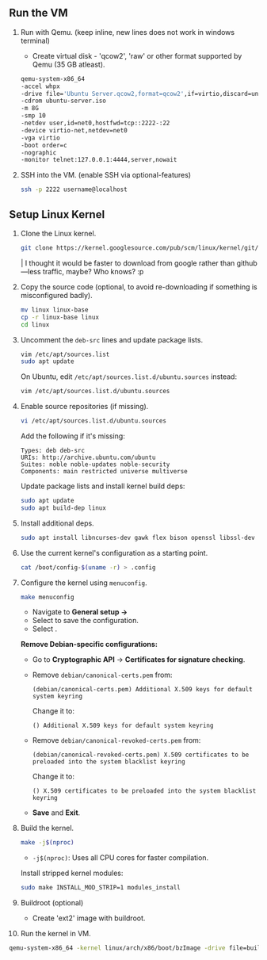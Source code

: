 ## Run the VM
1. Run with Qemu. (keep inline, new lines does not work in windows terminal)
   - Create virtual disk - 'qcow2', 'raw' or other format supported by Qemu (35 GB atleast).

   ```sh
   qemu-system-x86_64
   -accel whpx
   -drive file='Ubuntu Server.qcow2,format=qcow2',if=virtio,discard=unmap
   -cdrom ubuntu-server.iso
   -m 8G
   -smp 10
   -netdev user,id=net0,hostfwd=tcp::2222-:22
   -device virtio-net,netdev=net0
   -vga virtio
   -boot order=c
   -nographic
   -monitor telnet:127.0.0.1:4444,server,nowait
   ```

2. SSH into the VM. (enable SSH via optional-features)

   ```sh
   ssh -p 2222 username@localhost
   ```

## Setup Linux Kernel
1. Clone the Linux kernel.

   ```sh
   git clone https://kernel.googlesource.com/pub/scm/linux/kernel/git/torvalds/linux
   ```

   | I thought it would be faster to download from google rather than github —less traffic, maybe? Who knows? :p

2. Copy the source code (optional, to avoid re-downloading if something is misconfigured badly).

   ```sh
   mv linux linux-base
   cp -r linux-base linux
   cd linux
   ```

3. Uncomment the `deb-src` lines and update package lists.

   ```sh
   vim /etc/apt/sources.list
   sudo apt update
   ```

   On Ubuntu, edit `/etc/apt/sources.list.d/ubuntu.sources` instead:

   ```sh
   vim /etc/apt/sources.list.d/ubuntu.sources
   ```

4. Enable source repositories (if missing).

   ```sh
   vi /etc/apt/sources.list.d/ubuntu.sources
   ```

   Add the following if it's missing:

   ```
   Types: deb deb-src
   URIs: http://archive.ubuntu.com/ubuntu
   Suites: noble noble-updates noble-security
   Components: main restricted universe multiverse
   ```

   Update package lists and install kernel build deps:

   ```sh
   sudo apt update
   sudo apt build-dep linux
   ```

5. Install additional deps.

   ```sh
   sudo apt install libncurses-dev gawk flex bison openssl libssl-dev dkms libelf-dev libudev-dev libpci-dev libiberty-dev autoconf llvm
   ```

6. Use the current kernel's configuration as a starting point.

   ```sh
   cat /boot/config-$(uname -r) > .config
   ```

7. Configure the kernel using `menuconfig`.

   ```sh
   make menuconfig
   ```

   - Navigate to **General setup →**
   - Select **<Save>** to save the configuration.
   - Select **<Exit>**.

   **Remove Debian-specific configurations:**

   - Go to **Cryptographic API** → **Certificates for signature checking**.
   - Remove `debian/canonical-certs.pem` from:
     ```
     (debian/canonical-certs.pem) Additional X.509 keys for default system keyring
     ```
     Change it to:
     ```
     () Additional X.509 keys for default system keyring
     ```
   - Remove `debian/canonical-revoked-certs.pem` from:

     ```
     (debian/canonical-revoked-certs.pem) X.509 certificates to be preloaded into the system blacklist keyring
     ```

     Change it to:

     ```
     () X.509 certificates to be preloaded into the system blacklist keyring
     ```

   - **Save** and **Exit**.

8. Build the kernel.

   ```sh
   make -j$(nproc)
   ```

   - `-j$(nproc)`: Uses all CPU cores for faster compilation.

   Install stripped kernel modules:

   ```sh
   sudo make INSTALL_MOD_STRIP=1 modules_install
   ```

9. Buildroot (optional)
   - Create 'ext2' image with buildroot.

10. Run the kernel in VM.

   ```sh
   qemu-system-x86_64 -kernel linux/arch/x86/boot/bzImage -drive file=buildroot/output/images/rootfs.ext2,format=raw -append "root=/dev/sda console=ttyS0" -nographic -no-reboot
   ```
